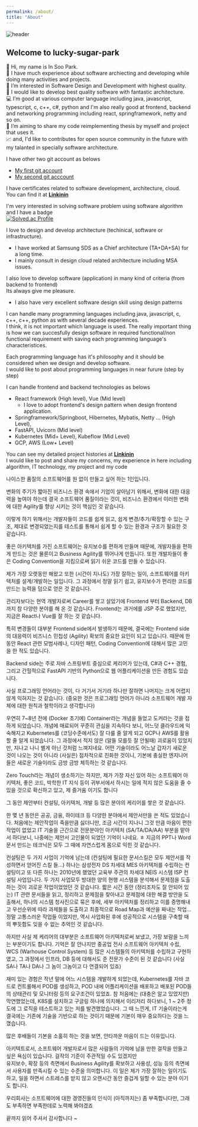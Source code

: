 ```yaml
---
permalink: /about/
title: "About"
---
```

![header](https://capsule-render.vercel.app/api?type=waving&color=gradient&height=120&animation=fadeIn&section=footer&text=🍉🍓🍅&fontAlign=80)

## Welcome to lucky-sugar-park

👋 Hi, my name is In Soo Park.  
👥 I have much experience about software archiecting and developing while doing many activities and projects.  
👀 I’m interested in Software Design and Development with highest quality.  
🤖 I would like to develop best quality software with fantastic architecture.  
💻 I’m good at various computer language including java, javascript, typescript, c, c++, c#, python and I'm also really good at frontend, backend and networking programming including react, springframework, netty and so on.  
📝 I’m aiming to share my code reimplementing thesis by myself and project that uses it.  
📈 and, I'd like to contributes for open source community in the future with my talanted in specially software architecture.  


I have other two git account as belows  
  - [My first git account](https://www.github.com/insoo67park)
  - [My second git acccount](https://github.com/wondermelon4ever)

I have certificates related to software development, architecture, cloud.  
You can find it at **[Linkinin](https://www.linkedin.com/in/insoo-park)**  

I'm very interested in solving software problem using software algorithm and I have a badge   
[![Solved.ac Profile](http://mazassumnida.wtf/api/v2/generate_badge?boj=ispark)](https://solved.ac/ispark/)  

I love to design and develop architecture (techinical, software or infrastructure). 
- I have worked at Samsung SDS as a Chief architecture (TA+DA+SA) for a long time.  
- I mainly consult in design cloud related architecture including MSA issues.

I also love to develop software (application) in many kind of criteria (from backend to frontend)  
Its always give me pleasure.  
- I also have very excellent software design skill using design patterns  

I can handle many programming languages including java, javascript, c, c++, c++, python as with several decade experiences.  
I think, it is not important which language is used. The really important thing is how we can succesfully design software in required functional/non functional requirement with saving each programming language's characteristices.  

Each programming language has it's philosophy and it should be considered when we design and develop software.  
I would like to post about programming languages in near furure (step by step)  

I can handle frontend and backend technologies as belows  
- React framework (High level), Vue (Mid level)  
  - I love to adopt frontend's design pattern when design frontend application.  
- Springframework/Springboot, Hibernetes, Mybatis, Netty ... (High Level),   
- FastAPI, Uvicorn (Mid level)
- Kubernetes (Mid+ Level), Kubeflow (Mid Level)  
- GCP, AWS (Low+ Level)

You can see my detailed project histories at **[Linkinin](https://www.linkedin.com/in/insoo-park)**    
I would like to post and share my concerns, my experience in here including algorithm, IT technology, my project and my code  

나이스한 품질의 소프트웨어를 원 없이 만들고 싶어 하는 1인입니다.

변화의 주기가 짧아진 비즈니스 환경 속에서 기업이 살아남기 위해서,
변화에 대한 대응력을 높여야 하는데
결국 소프트웨어 품질이라는 것이, 
비즈니스 환경에서 이러한 변화에 대한 Agility를 향상 시키는 것이 핵심인 것 같습니다.

이렇게 하기 위해서는 개발자들이 코드를 쉽게 읽고, 쉽게 변경/추가/확장할 수 있는 구조,
제대로 변경되었는지를 테스트를 통해서 쉽게 할 수 있는 환경과 구조가 필요한 것 같습니다.

좋은 아키텍처를 가진 소프트웨어는 유지보수를 편하게 만들며 때문에,
개발자들을 편하게 만드는 것은 물론이고 Business Agility를 뛰어나게 만듭니다.
또한 개발자들이 좋은 Coding Convention을 지킴으로써 읽기 쉬운 코드를 만들 수 있습니다.

제가 가장 오랫동안 해왔고 또한 (시간이 지나도) 가장 잘하는 일이, 
소프트웨어를 아키텍처를 설계/개발하는 일입니다.
그 과정에서 정말 읽기 쉽고, 유지보수가 편리한 코드를 만드는 능력을 덤으로 얻은 것 같습니다.

관리자보다는 현역 개발자로써 Career를 쌓고 살았기에 
Frontend 부터 Backend, DB까지 참 다양한 분야를 해 온 것 같습니다.
Frontend는 과거에를 JSP 주로 했었지만, 지금은 React나 Vue를 잘 하는 것 같습니다.

특히 변경들이 대부분 Frontend side에서 발생하기 때문에, 
결국에는 Frontend side의 대응력이 비즈니스 민첩성 (Agility) 확보의 중요한 요인이 되고 있습니다.
때문에 한동안 React 관련 모범사례나, 디자인 패턴, Coding Convention에 대해서 많은 고민을 한 적도 있습니다.

Backend side는 주로 자바 스프링부트 중심으로 케리어가 있는데,
C#과 C++ 경험, 그리고 간헐적으로 FastAPI 기반의 Python으로 웹 어플리케이션을 만든 경험도 있습니다.

사실 프로그래밍 언어라는 것이, 다 거기서 거기라 하나만 잘하면 
나머지는 크게 어렵지 않게 익혀지는 것 같습니다.
(중요한 것은 프로그래밍 언어가 아니라 소프트웨어 개발 자체에 대한 원칙과 철학이라고 생각합니다)

우연히 7~8년 전에 (Docker 초기에) Container라는 개념을 들었고 도커라는 것을 접하게 되었습니다.
개념에 매료되어 꾸준히 관심을 지속하다 보니, 
어느덧 클라우드에 익숙해지고 Kubernetes를 (코딩수준에서도) 잘 다룰 줄 알게 되고
GCP나 AWS를 활용할 줄 알게 되었습니다.
그 과정에서 적지 않은 (알들 모를듯 잘 안될때) 괴로움이 있었지만, 지나고 나니 별게 아닌 것처럼 느껴지네요.
어떤 기술이라도 어느날 갑자기 새로운 것이 나오는 것이 아니라 (사실은) 점차적으로 진화한 것이니,
기본에 충실한 엔지니어들은 새로운 기술이라도 금방 금방 체득하는 것 같습니다.

Zero Touch라는 개념이 생소하기는 하지만,
제가 가장 자신 있어 하는 소프트웨어 아키텍처, 좋은 코드, 박학한 IT 지식 등이 
귀부서에서 하시는 일에 적지 않은 도움을 줄 수 있을 것으로 확신하고 있고,
제 즐거움 이기도 합니다

그 동안 제안부터 컨설팅, 아키텍처, 개발 등 많은 분야의 케리어를 쌓은 것 같습니다.

한 몇 년 동안은 공공, 금융, 하이테크 등 다양한 분야에서 제안서만을 쓴 적도 있었습니다.
처음에는 제안작업이 죽을만큼 싫더니만, 조금 시간이 지나니 그것 만큼 마음이 편한 작업이 없었고
IT 기술을 근간으로 전문분야인 아키텍처 (SA/TA/DA/AA) 부분을 맡아서 하다보니,
나중에는 제안서 고인물이 되었던 기억이 나네요. ㅎ
지금의 PPT나 Word 문서 만드는 테크닉은 모두 그 때에 자연스럽게 몸으로 익힌 것 같습니다.

컨설팅은 두 가지 사업이 기억에 남는데 (컨설팅에 필요한 문서스킬은 모두 제안서를 작성하면서 얻어진 스킬 들...)
하나는 삼성전자 DS 차세대 MES 아키텍처를 수립하는 컨설팅이고
또 다른 하나는 2010년에 했었던 교육부 주관의 차세대 NEIS 시스템 ISP 컨설팅 사업입니다.
두 가지 사업모두 방대한 양의 현행 시스템을 분석해서 문제점을 도출하는 것이 괴로운 작업이었었던 것 같습니다.
짧은 시간 동안 (정리조차도 잘 안되어 있는) IT 관련 문서들을 읽고, 정리하고 문제점을 찾아내고
문제점에 대한 해결 방안을 도출해서,
하나의 시스템 청사진으로 묶은 후에, 세부 아키텍처를 정리하고 이를 증명해내고 
우선순위에 따라 과제들을 도출하고 최종적으로 Road Map과 예산을 짜내는 작업...
정말 고통스러운 작업들 이었지만, 
역시 사업화된 후에 성공적으로 시스템을 구축할 때의 뿌듯함도 잊을 수 없는 추억인 것 같습니다.

하지만 사실 제 케리어의 대부분은 소프트웨어 아키텍처로써 보냈고,
가장 보람을 느끼는 부분이기도 합니다.
기억은 잘 안나지만 중공업 전사 소프트웨어 아키텍처 수립, WCS (Warhouse Control System) 등 많은 시스템들의 아키텍처를 수립하고 구현하였고, 
그 과정에서 인프라, DB 등에 대해서도 준 전문가 수준이 된 것 같습니다 (사실 SA나 TA나 DA나 그 놈이 그놈이고 다 연결되어 있죠)

재미 있는 경험은 작년 말에 어느 시스템을 개발하게 되었는데, 
Kubernetes를 자바 코드로 컨트롤해서 POD를 생성하고, POD 내에 어플리케이션을 배포하고
배포된 POD들의 상태관리 및 모니터링 등의 요구조건이 있었죠.
참 처음에는 (대충은 알고 있었지만) 막연했었는데, K8S를 설치하고 구글링 하나에 의지해서 이리저리 하다보니, 
1 ~ 2주 정도에 그 로직을 테스트하고 있는 저를 발견했었습니다.
그 때 느낀게, IT 기술이라는게 결국에는 기존에 기술을 기반으로 하는 것이기 때문에 기본이 매우 중요하다는 것을 느꼈습니다.

많은 후배들이 기본을 소홀히 하는 것을 보면, 안타까운 마음이 드는 이유입니다.  

아키텍트로서, 소프트웨어 개발자로서 많은 사람들의 기억에 남을 만한 걸작을 만들고 싶은 욕심이 있습니다.
걸작의 기준이 주관적일 수도 있겠지만  
유지보수, 확장 등의 측면에서 Business Agility를 확보하고
사용성, 성능 등의 측면에서 사용자를 만족시킬 수 있는 수준을 의미합니다.
이 일은 제가 가장 잘하는 일이기도 하고, 일을 하면서 스트레스를 받지 않고 오랜시간 동안 즐겁게 일할 수 있는 분야 이기도 합니다.

우리회사는 소프트웨어에 대한 경영진들의 인식이 (아직까지는) 좀 부족합니다만,
그래도 부족하면 부족한데로 노력해 봐야겠죠 

끝까지 읽어 주셔서 감사합니다 ~ 
